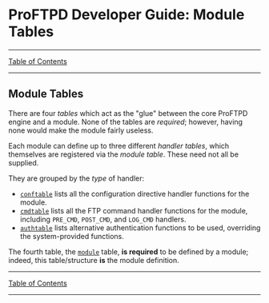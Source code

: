 # ProFTPD Developer Guide: Module Tables

---

[Table of Contents](../toc.md)

---

## Module Tables

There are four _tables_ which act as the "glue" between the core ProFTPD
engine and a module.  None of the tables are _required_; however, having none
would make the module fairly useless.

Each module can define up to three different _handler tables_, which themselves
are registered via the _module table_.  These need not all be supplied.

They are grouped by the _type_ of handler:

* [`conftable`](configuration.md) lists all the configuration directive
  handler functions for the module.
* [`cmdtable`](command.md) lists all the FTP command handler functions for the
  module, including `PRE_CMD`, `POST_CMD`, and `LOG_CMD` handlers.
* [`authtable`](authentication.md) lists alternative authentication functions
  to be used, overriding the system-provided functions.

The fourth table, the [`module`](module.md) table, **is required** to be
defined by a module; indeed, this table/structure **is** the module definition.

---

[Table of Contents](../toc.md)

---
